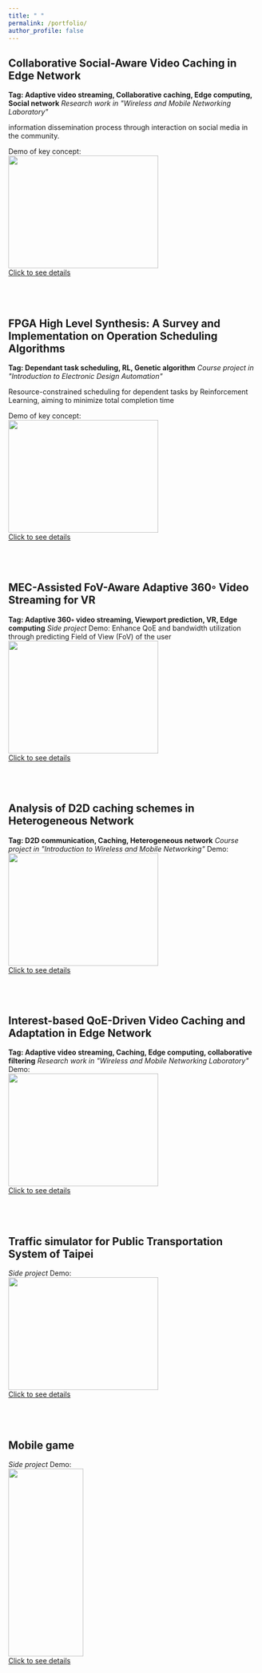 ```yaml
---
title: " "
permalink: /portfolio/
author_profile: false
---
```


Collaborative Social-Aware Video Caching in Edge Network
------
**Tag: Adaptive video streaming, Collaborative caching, Edge computing, Social network**
*Research work in "Wireless and Mobile Networking Laboratory"*

information dissemination process through interaction on social media in the community.

Demo of key concept:  <br/> <img src="http://SendurLanter.github.io/files/dissemination.gif"  width="300" height="225" align=center> <br/> [Click to see details](https://sendurlanter.github.io/portfolio/portfolio-1/) <br/><br/><br/><br/>

FPGA High Level Synthesis: A Survey and Implementation on Operation Scheduling Algorithms
------
**Tag: Dependant task scheduling, RL, Genetic algorithm**
*Course project in "Introduction to Electronic Design Automation"*

Resource-constrained scheduling for dependent tasks by Reinforcement Learning, aiming to minimize total completion time

Demo of key concept: <br/> <img src="http://SendurLanter.github.io/files/HLS.gif"  width="300" height="225" align=center> <br/> [Click to see details](https://sendurlanter.github.io/portfolio/portfolio-2/) <br/><br/><br/><br/>

MEC-Assisted FoV-Aware Adaptive 360◦ Video Streaming for VR
------
**Tag: Adaptive 360◦ video streaming, Viewport prediction, VR, Edge computing**
*Side project*
Demo: Enhance QoE and bandwidth utilization through predicting Field of View (FoV) of the user <br/> <img src="http://SendurLanter.github.io/files/Pitch.gif"  width="300" height="225" align=center> <br/> [Click to see details](https://sendurlanter.github.io/portfolio/portfolio-7/) <br/><br/><br/><br/>

Analysis of D2D caching schemes in Heterogeneous Network
------
**Tag: D2D communication, Caching, Heterogeneous network**
*Course project in "Introduction to Wireless and Mobile Networking"*
Demo: <br/> <img src="http://SendurLanter.github.io/files/demo.gif"  width="300" height="225" align=center> <br/> [Click to see details](https://sendurlanter.github.io/portfolio/portfolio-3/) <br/><br/><br/><br/>

Interest-based QoE-Driven Video Caching and Adaptation in Edge Network
------
**Tag: Adaptive video streaming, Caching, Edge computing, collaborative filtering**
*Research work in "Wireless and Mobile Networking Laboratory"*
Demo: <br/> <img src="http://SendurLanter.github.io/files/Interest.gif"  width="300" height="225" align=center>  <br/> [Click to see details](https://sendurlanter.github.io/portfolio/portfolio-4/) <br/><br/><br/><br/>

Traffic simulator for Public Transportation System of Taipei
------
*Side project*
Demo: <br/> <img src="http://SendurLanter.github.io/files/MRT.gif"  width="300" height="225" align=center> <br/> [Click to see details](https://sendurlanter.github.io/portfolio/portfolio-5/) <br/><br/><br/><br/>

Mobile game
------
*Side project*
Demo: <br/> <img src="http://SendurLanter.github.io/files/got.gif" width="150" height="375" align=center> <br/> [Click to see details](https://sendurlanter.github.io/portfolio/portfolio-6/) <br/><br/><br/><br/>